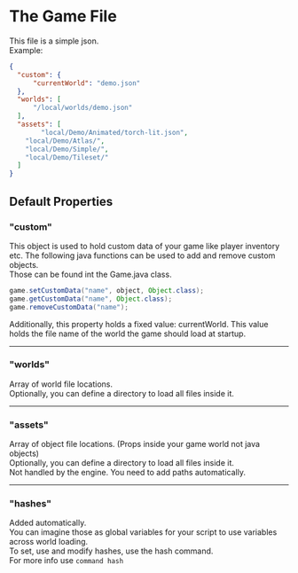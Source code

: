 # The Game File
This file is a simple json.<br>
Example:
```json
{
  "custom": {
	  "currentWorld": "demo.json"
  },
  "worlds": [
	  "/local/worlds/demo.json"
  ],
  "assets": [
        "local/Demo/Animated/torch-lit.json",
  	"local/Demo/Atlas/",
  	"local/Demo/Simple/",
  	"local/Demo/Tileset/"
  ]
}

```
## Default Properties
### "custom"
This object is used to hold custom data of your game like player inventory etc.
The following java functions can be used to add and remove custom objects.<br>
Those can be found int the Game.java class.
```java
game.setCustomData("name", object, Object.class);
game.getCustomData("name", Object.class);
game.removeCustomData("name");
```
Additionally, this property holds a fixed value: currentWorld.
This value holds the file name of the world the game should load at startup.
___
### "worlds"
Array of world file locations.<br>
Optionally, you can define a directory to load all files inside it.
___
### "assets"
Array of object file locations. (Props inside your game world not java objects)<br>
Optionally, you can define a directory to load all files inside it.<br>
Not handled by the engine. You need to add paths automatically.
___
### "hashes"
Added automatically.<br>
You can imagine those as global variables for your script to use variables across world loading.<br>
To set, use and modify hashes, use the hash command.<br>
For more info use
```command hash```
